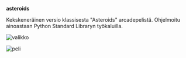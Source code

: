 <b>asteroids</b>

Kekskeneräinen versio klassisesta "Asteroids" arcadepelistä. Ohjelmoitu ainoastaan Python Standard Libraryn työkaluilla.

![valikko](https://imgur.com/OovHHmH)

![peli](https://imgur.com/TLN7j3f)
